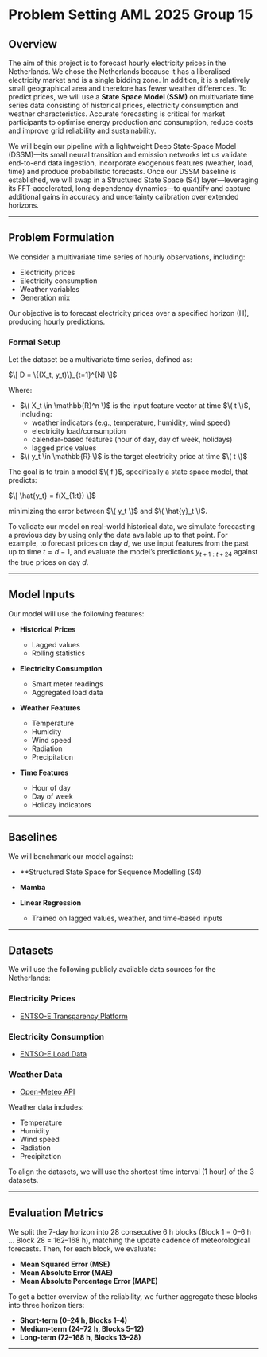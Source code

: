 # Problem Setting AML 2025 Group 15
## Overview

The aim of this project is to forecast hourly electricity prices in the Netherlands. We chose the Netherlands because it has a liberalised electricity market and is a single bidding zone. In addition, it is a relatively small geographical area and therefore has fewer weather differences. To predict prices, we will use a **State Space Model (SSM)** on multivariate time series data consisting of historical prices, electricity consumption and weather characteristics. Accurate forecasting is critical for market participants to optimise energy production and consumption, reduce costs and improve grid reliability and sustainability.

We will begin our pipeline with a lightweight Deep State‐Space Model (DSSM)—its small neural transition and emission networks let us validate end-to-end data ingestion, incorporate exogenous features (weather, load, time) and produce probabilistic forecasts. Once our DSSM baseline is established, we will swap in a Structured State Space (S4) layer—leveraging its FFT‐accelerated, long‐dependency dynamics—to quantify and capture additional gains in accuracy and uncertainty calibration over extended horizons.

---

## Problem Formulation

We consider a multivariate time series of hourly observations, including:
- Electricity prices  
- Electricity consumption  
- Weather variables  
- Generation mix  

Our objective is to forecast electricity prices over a specified horizon \(H\), producing hourly predictions.



### Formal Setup

Let the dataset be a multivariate time series, defined as:

$\[
D = \{(X_t, y_t)\}_{t=1}^{N}
\]$

Where:

- $\( X_t \in \mathbb{R}^n \)$ is the input feature vector at time $\( t \)$, including:
    - weather indicators (e.g., temperature, humidity, wind speed)
    - electricity load/consumption
    - calendar-based features (hour of day, day of week, holidays)
    - lagged price values
- $\( y_t \in \mathbb{R} \)$ is the target electricity price at time $\( t \)$

The goal is to train a model $\( f )$, specifically a state space model, that predicts:

$\[
\hat{y_t} = f(X_{1:t})
\]$

minimizing the error between $\( y_t \)$ and $\( \hat{y}_t \)$.

To validate our model on real-world historical data, we simulate forecasting a previous day by using only the data available up to that point. For example, to forecast prices on day $d$, we use input features from the past up to time $t=d−1$, and evaluate the model’s predictions $y_{t+1:t+24}$ against the true prices on day $d$.

---

## Model Inputs

Our model will use the following features:

- **Historical Prices**  
  - Lagged values  
  - Rolling statistics  

- **Electricity Consumption**  
  - Smart meter readings  
  - Aggregated load data  

- **Weather Features**  
  - Temperature  
  - Humidity  
  - Wind speed  
  - Radiation  
  - Precipitation  

- **Time Features**  
  - Hour of day  
  - Day of week  
  - Holiday indicators  

---

## Baselines

We will benchmark our model against:

- **Structured State Space for Sequence Modelling (S4)

- **Mamba**

- **Linear Regression**  
  - Trained on lagged values, weather, and time-based inputs  

---

## Datasets

We will use the following publicly available data sources for the Netherlands:

### Electricity Prices
- [ENTSO-E Transparency Platform](https://transparency.entsoe.eu/)

### Electricity Consumption
- [ENTSO-E Load Data](https://transparency.entsoe.eu/)

### Weather Data
- [Open-Meteo API](https://open-meteo.com/)

Weather data includes:
- Temperature  
- Humidity  
- Wind speed  
- Radiation  
- Precipitation

To align the datasets, we will use the shortest time interval (1 hour) of the 3 datasets. 

---

## Evaluation Metrics

We split the 7-day horizon into 28 consecutive 6 h blocks (Block 1 = 0–6 h … Block 28 = 162–168 h), matching the update cadence of meteorological forecasts. Then, for each block, we evaluate:

- **Mean Squared Error (MSE)**
- **Mean Absolute Error (MAE)**
- **Mean Absolute Percentage Error (MAPE)**

To get a better overview of the reliability, we further aggregate these blocks into three horizon tiers:

- **Short-term (0–24 h, Blocks 1–4)**
- **Medium-term (24–72 h, Blocks 5–12)**
- **Long-term (72–168 h, Blocks 13–28)**





---


